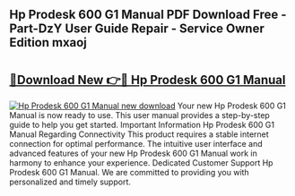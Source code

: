 ## Hp Prodesk 600 G1 Manual PDF Download Free - Part-DzY User Guide Repair - Service Owner Edition mxaoj

# <h2><a href="http://bc2563.oget.top/?id=Hp+Prodesk+600+G1+Manual">🔗Download New 👉🔴 Hp Prodesk 600 G1 Manual</a></h2>

[![Hp Prodesk 600 G1 Manual new download](https://i.imgur.com/5g1atiW.png)](http://bc2563.oget.top/?id=Hp+Prodesk+600+G1+Manual)
Your new Hp Prodesk 600 G1 Manual is now ready to use. This user manual provides a step-by-step guide to help you get started. Important Information Hp Prodesk 600 G1 Manual Regarding Connectivity This product requires a stable internet connection for optimal performance. The intuitive user interface and advanced features of your new Hp Prodesk 600 G1 Manual work in harmony to enhance your experience. Dedicated Customer Support Hp Prodesk 600 G1 Manual. We are committed to providing you with personalized and timely support.
